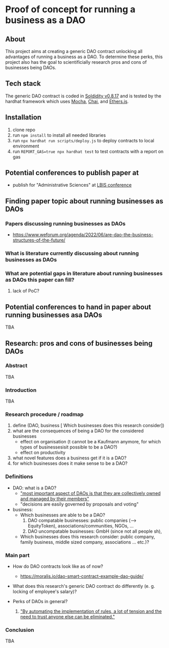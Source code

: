 # Proof of concept for running a business as a DAO

## About
This project aims at creating a generic DAO contract unlocking all advantages of running a business as a DAO. To determine these perks, this project also has the goal to scientificially research pros and cons of businesses being DAOs.

## Tech stack
The generic DAO contract is coded in [Soldidity v0.8.17](https://docs.soliditylang.org/en/v0.8.17/) and is tested by the hardhat framework which uses [Mocha](https://mochajs.org/), [Chai](https://www.chaijs.com/), and [Ethers.js](https://docs.ethers.io/v5/).

## Installation
1. clone repo
2. run ```npm install``` to install all needed libraries
3. run ```npx hardhat run scripts/deploy.js``` to deploy contracts to local environment
4. run ```REPORT_GAS=true npx hardhat test``` to test contracts with a report on gas

## Potential conferences to publish paper at
- publish for "Administrative Sciences" at [LBIS conference](https://lbisconference.com/publication-opportunities/)

## Finding paper topic about running businesses as DAOs
### Papers discussing running businesses as DAOs
- https://www.weforum.org/agenda/2022/06/are-dao-the-business-structures-of-the-future/

### What is literature currently discussing about running businesses as DAOs

### What are potential gaps in literature about running businesses as DAOs this paper can fill?
1. lack of PoC?



## Potential conferences to hand in paper about running businesses asa DAOs
TBA



## Research: pros and cons of businesses being DAOs
### Abstract
TBA

### Introduction
TBA

### Research procedure / roadmap
1. define (DAO, business [ Which businesses does this research consider])
2. what are the consequences of being a DAO for the considered businesses
    - effect on organisation (t cannot be a Kaufmann anymore, for which types of businessesisit possible to be a DAO?)
    - effect on productivity
3. what novel features does a business get if it is a DAO?
4. for which businesses does it make sense to be a DAO?

### Definitions
- DAO: what is a DAO? 
    - ["most important aspect of DAOs is that they are collectively owned and managed by their members"](https://moralis.io/dao-smart-contract-example-dao-guide/)
    - "decisions are easily governed by proposals and voting"
- business:
    - Which businesses are able to be a DAO?
        1. DAO compatable businesses: public companies (--> EquityToken), associations/communities, NGOs, ...
        2. DAO uncompatable businesses: GmbH (since not all people sh),
    - Which businesses does this research consider: public company, family business, middle sized company, associations ... etc.)?


### Main part
- How do DAO contracts look like as of now? 
    - https://moralis.io/dao-smart-contract-example-dao-guide/

- What does this research's generic DAO contract do differently (e. g. locking of employee's salary)?
- Perks of DAOs in general?
    1. ["By automating the implementation of rules, a lot of tension and the need to trust anyone else can be eliminated."](https://moralis.io/dao-smart-contract-example-dao-guide/)

### Conclusion
TBA
